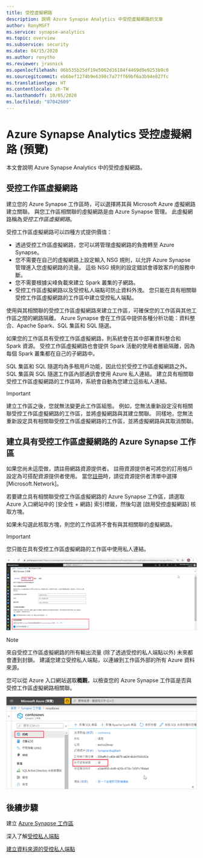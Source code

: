 ```yaml
---
title: 受控虛擬網路
description: 說明 Azure Synapse Analytics 中受控虛擬網路的文章
author: RonyMSFT
ms.service: synapse-analytics
ms.topic: overview
ms.subservice: security
ms.date: 04/15/2020
ms.author: ronytho
ms.reviewer: jrasnick
ms.openlocfilehash: 06b535b25df19e5062d16184f4469d9e9253b9c0
ms.sourcegitcommit: eb6bef1274b9e6390c7a77ff69bf6a3b94e827fc
ms.translationtype: HT
ms.contentlocale: zh-TW
ms.lasthandoff: 10/05/2020
ms.locfileid: "87042609"
---
```

# <a name="azure-synapse-analytics-managed-virtual-network-preview"></a>Azure Synapse Analytics 受控虛擬網路 (預覽)

本文會說明 Azure Synapse Analytics 中的受控虛擬網路。

## <a name="managed-workspace-virtual-network"></a>受控工作區虛擬網路

建立您的 Azure Synapse 工作區時，可以選擇將其與 Microsoft Azure 虛擬網路建立關聯。 與您工作區相關聯的虛擬網路是由 Azure Synapse 管理。 此虛擬網路稱為*受控工作區虛擬網路*。

受控工作區虛擬網路可以四種方式提供價值：

- 透過受控工作區虛擬網路，您可以將管理虛擬網路的負擔轉至 Azure Synapse。
- 您不需要在自己的虛擬網路上設定輸入 NSG 規則，以允許 Azure Synapse 管理進入您虛擬網路的流量。 這些 NSG 規則的設定錯誤會導致客戶的服務中斷。
- 您不需要根據尖峰負載來建立 Spark 叢集的子網路。
- 受控工作區虛擬網路以及受控私人端點可防止資料外洩。 您只能在具有相關聯受控工作區虛擬網路的工作區中建立受控私人端點。

使用與其相關聯的受控工作區虛擬網路來建立工作區，可確保您的工作區與其他工作區之間的網路隔離。 Azure Synapse 會在工作區中提供各種分析功能：資料整合、Apache Spark、SQL 集區和 SQL 隨選。

如果您的工作區具有受控工作區虛擬網路，則系統會在其中部署資料整合和 Spark 資源。 受控工作區虛擬網路也會提供 Spark 活動的使用者層級隔離，因為每個 Spark 叢集都在自己的子網路中。

SQL 集區和 SQL 隨選均為多租用戶功能，因此位於受控工作區虛擬網路之外。 SQL 集區與 SQL 隨選工作區內部通訊會使用 Azure 私人連結。 建立具有相關聯受控工作區虛擬網路的工作區時，系統會自動為您建立這些私人連結。

>[!IMPORTANT]
>建立工作區之後，您就無法變更此工作區組態。 例如，您無法重新設定沒有相關聯受控工作區虛擬網路的工作區，並將虛擬網路與其建立關聯。 同樣地，您無法重新設定具有相關聯受控工作區虛擬網路的工作區，並將虛擬網路與其取消關聯。

## <a name="create-an-azure-synapse-workspace-with-a-managed-workspace-virtual-network"></a>建立具有受控工作區虛擬網路的 Azure Synapse 工作區

如果您尚未這麼做，請註冊網路資源提供者。 註冊資源提供者可將您的訂用帳戶設定為可搭配資源提供者使用。 當您[註冊](https://docs.microsoft.com/azure/azure-resource-manager/management/resource-providers-and-types)時，請從資源提供者清單中選擇 [Microsoft.Network]。

若要建立具有相關聯受控工作區虛擬網路的 Azure Synapse 工作區，請選取 Azure 入口網站中的 [安全性 + 網路] 索引標籤，然後勾選 [啟用受控虛擬網路] 核取方塊。

如果未勾選此核取方塊，則您的工作區將不會有與其相關聯的虛擬網路。

>[!IMPORTANT]
>您只能在具有受控工作區虛擬網路的工作區中使用私人連結。

![啟用受控工作區虛擬網路](./media/synapse-workspace-managed-vnet/enable-managed-vnet-1.png)

>[!NOTE]
>來自受控工作區虛擬網路的所有輸出流量 (除了透過受控的私人端點以外) 未來都會遭到封鎖。 建議您建立受控私人端點，以連線到工作區外部的所有 Azure 資料來源。 

您可以從 Azure 入口網站選取**概觀**，以檢查您的 Azure Synapse 工作區是否與受控工作區虛擬網路相關聯。

![Azure 入口網站中的 工作區概觀](./media/synapse-workspace-managed-vnet/enable-managed-vnet-2.png)

## <a name="next-steps"></a>後續步驟

建立 [Azure Synapse 工作區](../quickstart-create-workspace.md)

深入了解[受控私人端點](./synapse-workspace-managed-private-endpoints.md)

[建立資料來源的受控私人端點](./how-to-create-managed-private-endpoints.md)
